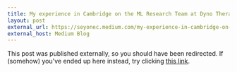 ```yaml
---
title: My experience in Cambridge on the ML Research Team at Dyno Therapeutics
layout: post
external_url: https://seyonec.medium.com/my-experience-in-cambridge-on-the-ml-research-team-at-dyno-therapeutics-8f68a9d33dd9
external_host: Medium Blog
---
```


This post was published externally, so you should have been redirected. If (somehow) you've ended up here instead, try clicking <a href="{{page.external_url}}">this link</a>.